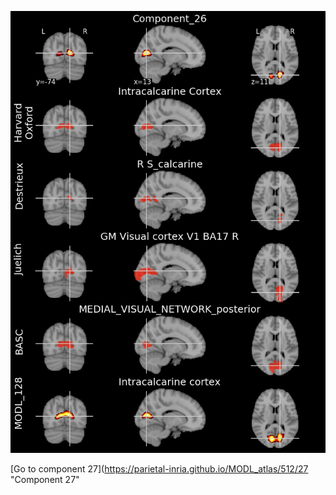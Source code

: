


![26](preliminary/26.jpg "Component 26")

[Go to component 27](https://parietal-inria.github.io/MODL_atlas/512/27 "Component 27"